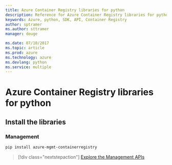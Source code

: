 ```yaml
---
title: Azure Container Registry libraries for python
description: Reference for Azure Container Registry libraries for python
keywords: Azure, python, SDK, API, Container Registry
author: sptramer
ms.author: sttramer
manager: douge

ms.date: 07/10/2017
ms.topic: article
ms.prod: azure
ms.technology: azure
ms.devlang: python
ms.service: multiple
---
```


# Azure Container Registry libraries for python

## Install the libraries


### Management

```bash
pip install azure-mgmt-containerregistry
```
> [!div  class="nextstepaction"]
> [Explore the Management APIs](/python/api/overview/azure/containerregistry/management)